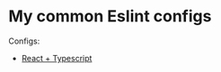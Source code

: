 # My common Eslint configs

Configs:
- [React + Typescript](packages/eslint-config-react-typescript/README.md)
